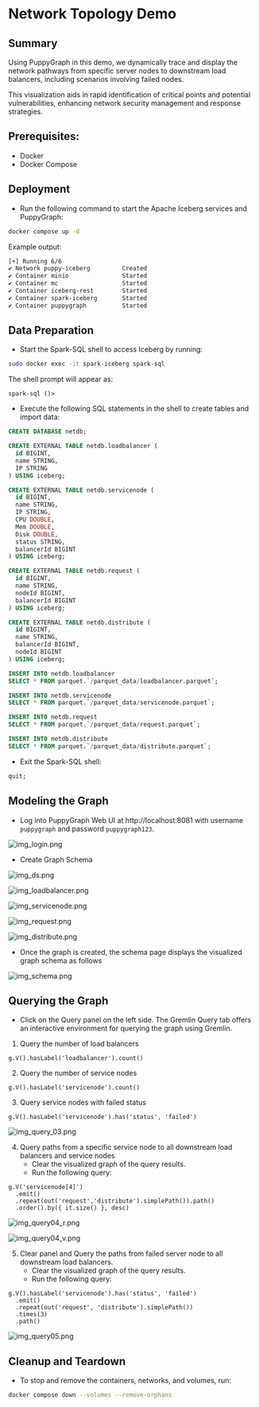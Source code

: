 #  Network Topology Demo

## Summary
Using PuppyGraph in this demo, we dynamically trace and display the network pathways from specific server nodes to downstream load balancers, 
including scenarios involving failed nodes. 

This visualization aids in rapid identification of critical points and potential vulnerabilities, enhancing network security management and response strategies.

## Prerequisites:
- Docker
- Docker Compose

## Deployment
- Run the following command to start the Apache Iceberg services and PuppyGraph:
```bash
docker compose up -d
```
Example output:
```bash
[+] Running 6/6
✔ Network puppy-iceberg         Created
✔ Container minio               Started
✔ Container mc                  Started
✔ Container iceberg-rest        Started
✔ Container spark-iceberg       Started
✔ Container puppygraph          Started
```

## Data Preparation
- Start the Spark-SQL shell to access Iceberg by running:
```bash
sudo docker exec -it spark-iceberg spark-sql
```
The shell prompt will appear as:
```shell
spark-sql ()>
```

- Execute the following SQL statements in the shell to create tables and import data:
```sql
CREATE DATABASE netdb;

CREATE EXTERNAL TABLE netdb.loadbalancer (
  id BIGINT,
  name STRING,
  IP STRING
) USING iceberg;

CREATE EXTERNAL TABLE netdb.servicenode (
  id BIGINT,
  name STRING,
  IP STRING,
  CPU DOUBLE,
  Mem DOUBLE,
  Disk DOUBLE,
  status STRING,
  balancerId BIGINT
) USING iceberg;

CREATE EXTERNAL TABLE netdb.request (
  id BIGINT,
  name STRING,
  nodeId BIGINT,
  balancerId BIGINT
) USING iceberg;

CREATE EXTERNAL TABLE netdb.distribute (
  id BIGINT,
  name STRING,
  balancerId BIGINT,
  nodeId BIGINT
) USING iceberg;

INSERT INTO netdb.loadbalancer 
SELECT * FROM parquet.`/parquet_data/loadbalancer.parquet`;

INSERT INTO netdb.servicenode 
SELECT * FROM parquet.`/parquet_data/servicenode.parquet`;

INSERT INTO netdb.request 
SELECT * FROM parquet.`/parquet_data/request.parquet`;

INSERT INTO netdb.distribute 
SELECT * FROM parquet.`/parquet_data/distribute.parquet`;

```
- Exit the Spark-SQL shell:
```sql
quit;
```

## Modeling the Graph
- Log into PuppyGraph Web UI at http://localhost:8081 with username `puppygraph` and password `puppygraph123`.

![img_login.png](img/img_login.png)

- Create Graph Schema

![img_ds.png](img/img_ds.png)

![img_loadbalancer.png](img/img_loadbalancer.png)

![img_servicenode.png](img/img_servicenode.png)

![img_request.png](img/img_request.png)

![img_distribute.png](img/img_distribute.png)

- Once the graph is created, the schema page displays the visualized graph schema as follows

![img_schema.png](img/img_schema.png)

## Querying the Graph

- Click on the Query panel on the left side. The Gremlin Query tab offers an interactive environment for querying the graph using Gremlin.

1. Query the number of load balancers
```gremlin
g.V().hasLabel('loadbalancer').count()
```

2. Query the number of service nodes
```gremlin
g.V().hasLabel('servicenode').count()
```

3. Query service nodes with failed status
```gremlin
g.V().hasLabel('servicenode').has('status', 'failed')
```
![img_query_03.png](img/img_query_03.png)

4. Query paths from a specific service node to all downstream load balancers and service nodes
   - Clear the visualized graph of the query results.
   - Run the following query:
```gremlin
g.V('servicenode[4]')
  .emit()
  .repeat(out('request','distribute').simplePath()).path()
  .order().by({ it.size() }, desc)
```
![img_query04_r.png](img/img_query04_r.png)

![img_query04_v.png](img/img_query04_v.png)

5. Clear panel and Query the paths from failed server node to all downstream load balancers.
   - Clear the visualized graph of the query results.
   - Run the following query:
```gremlin
g.V().hasLabel('servicenode').has('status', 'failed')
  .emit()
  .repeat(out('request', 'distribute').simplePath())
  .times(3)
  .path()
```
![img_query05.png](img/img_query05.png)

## Cleanup and Teardown
- To stop and remove the containers, networks, and volumes, run:
```bash
docker compose down --volumes --remove-orphans
```
